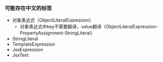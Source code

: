 ### 可能存在中文的标签
- 对象表达式（ObjectLiteralExpression）
    - 对象表达式中key不需要翻译，value翻译（ObjectLiteralExpression-PropertyAssignment-StringLiteral）
- StringLiteral 
- TemplateExpression
- JsxExpression
- JsxText